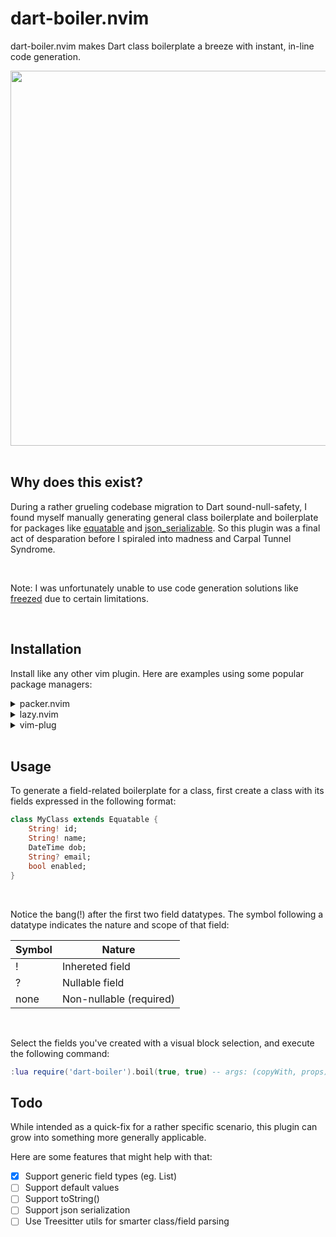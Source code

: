 # dart-boiler.nvim

dart-boiler.nvim makes Dart class boilerplate a breeze with instant, in-line code generation.

<div align="center">
    
<img width="600" src="https://user-images.githubusercontent.com/7101404/231954108-f0a763d9-b51a-45b0-979b-d44ec29e9cbd.gif">
    
</div>
    
<BR>
    
## Why does this exist?

During a rather grueling codebase migration to Dart sound-null-safety, I found myself manually generating general class boilerplate and boilerplate for packages like [equatable][] and [json_serializable][]. So this plugin was a final act of desparation before I spiraled into madness and Carpal Tunnel Syndrome.
    
<BR>

Note: I was unfortunately unable to use code generation solutions like [freezed][] due to certain limitations.

[equatable]: https://pub.dev/packages/equatable
[json_serializable]: https://pub.dev/packages/json_serializable
[freezed]: https://pub.dev/packages/freezed

<BR>

## Installation

Install like any other vim plugin.
Here are examples using some popular package managers:

<details>
<summary>packer.nvim</summary>

```lua
use 'rafaelcolladojr/dart-boiler.nvim'
```
</details>

<details>
<summary>lazy.nvim</summary>

```lua
{
    'rafaelcolladojr/dart-boiler.nvim'
}
```
</details>

<details>
<summary>vim-plug</summary>
### vim-plug 

```lua
Plug 'rafaelcolladojr/dart-boiler.nvim'
```
</details>

<BR>

## Usage

To generate a field-related boilerplate for a class, first create a class with its fields expressed in the following format:

```dart
class MyClass extends Equatable {
    String! id;
    String! name;
    DateTime dob;
    String? email;
    bool enabled;
}
```

<BR>

Notice the bang(!) after the first two field datatypes.
The symbol following a datatype indicates the nature and scope of that field:

| Symbol | Nature |
| --- | --- |
| ! | Inhereted field |
| ? | Nullable field |
| none | Non-nullable (required) |


<BR>

Select the fields you've created with a visual block selection, and execute the following command:

```lua
:lua require('dart-boiler').boil(true, true) -- args: (copyWith, props)
```

## Todo

While intended as a quick-fix for a rather specific scenario, this plugin can grow into something more generally applicable.

Here are some features that might help with that:

- [x] Support generic field types (eg. List<T>)
- [ ] Support default values
- [ ] Support toString()
- [ ] Support json serialization
- [ ] Use Treesitter utils for smarter class/field parsing
